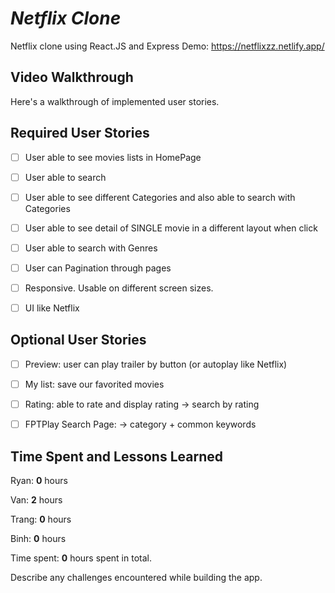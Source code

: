 # *Netflix Clone*

Netflix clone using React.JS and Express
Demo: https://netflixzz.netlify.app/


## Video Walkthrough

Here's a walkthrough of implemented user stories.

<!-- ![](http://g.recordit.co/cURdPMSHT2.gif) -->

<!-- ## Code Reviews

This code was reviewed by @username and @otherusername. 

* [Link to PR #X](#) - reviewed by @username.
* [Link to PR #Y](#) - reviewed by @otherusername.    -->


## Required User Stories

  - [ ] User able to see movies lists in HomePage
  - [ ] User able to search
  - [ ] User able to see different Categories and also able to search with Categories
  - [ ] User able to see detail of SINGLE movie in a different layout when click
  - [ ] User able to search with Genres
  - [ ] User can Pagination through pages
  - [ ] Responsive. Usable on different screen sizes.
  - [ ] UI like Netflix


## Optional User Stories
  - [ ] Preview: user can play trailer by button (or autoplay like Netflix)
  - [ ] My list: save our favorited movies
  - [ ] Rating: able to rate and display rating -> search by rating
  - [ ] FPTPlay Search Page: -> category + common keywords


## Time Spent and Lessons Learned

Ryan: **0** hours

Van: **2** hours

Trang: **0** hours

Binh: **0** hours

Time spent: **0** hours spent in total.

Describe any challenges encountered while building the app.
